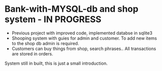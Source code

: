 # Bank-with-MYSQL-db and shop system - IN PROGRESS


- Previous project with improved code, implemented databse in sqlite3
- Shooping system with guies for admin and customer. To add new items to the shop db admin is required.
- Customers can buy things from shop, search phrases.. All transactions are stored in orders.

System still in built, this is just a small introduction.



